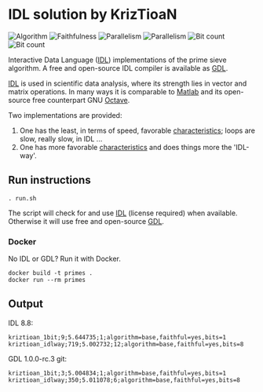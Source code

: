 # IDL solution by KrizTioaN

![Algorithm](https://img.shields.io/badge/Algorithm-base-green)
![Faithfulness](https://img.shields.io/badge/Faithful-yes-green)
![Parallelism](https://img.shields.io/badge/Parallel-no-green)
![Parallelism](https://img.shields.io/badge/Parallel-yes-green)
![Bit count](https://img.shields.io/badge/Bits-1-green)
![Bit count](https://img.shields.io/badge/Bits-8-green)

Interactive Data Language ([IDL](https://www.l3harrisgeospatial.com/Software-Technology/IDL)) implementations of the prime sieve algorithm. A free and open-source IDL compiler is available as [GDL](https://gnudatalanguage.github.io/index.html).

[IDL](https://www.l3harrisgeospatial.com/Software-Technology/IDL) is used in scientific data analysis, where its strength lies in vector and matrix operations. In many ways it is comparable to [Matlab](https://www.mathworks.com/products/matlab.html) and its open-source free counterpart GNU [Octave](https://www.gnu.org/software/octave/index).

Two implementations are provided:

1. One has the least, in terms of speed, favorable [characteristics](https://github.com/PlummersSoftwareLLC/Primes/blob/drag-race/CONTRIBUTING.md#characteristics); loops are slow, really slow, in IDL ...
2. One has more favorable [characteristics](https://github.com/PlummersSoftwareLLC/Primes/blob/drag-race/CONTRIBUTING.md#characteristics) and does things more the 'IDL-way'.

## Run instructions

```shell
. run.sh
```

The script will check for and use [IDL](https://www.l3harrisgeospatial.com/Software-Technology/IDL) (license required) when available. Otherwise it will use free and open-source [GDL](https://gnudatalanguage.github.io/index.html).

### Docker

No IDL or GDL? Run it with Docker.

```shell
docker build -t primes .
docker run --rm primes
```

## Output

IDL 8.8:

```shell
kriztioan_1bit;9;5.644735;1;algorithm=base,faithful=yes,bits=1
kriztioan_idlway;719;5.002732;12;algorithm=base,faithful=yes,bits=8
```

GDL 1.0.0-rc.3 git:

```shell
kriztioan_1bit;3;5.004834;1;algorithm=base,faithful=yes,bits=1
kriztioan_idlway;350;5.011078;6;algorithm=base,faithful=yes,bits=8
```
